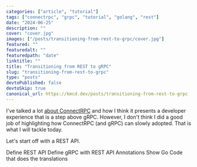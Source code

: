 ```yaml
---
categories: ["article", "tutorial"]
tags: ["connectrpc", "grpc", "tutorial", "golang", "rest"]
date: "2024-06-25"
description: ""
cover: "cover.jpg"
images: ["/posts/transitioning-from-rest-to-grpc/cover.jpg"]
featured: ""
featuredalt: ""
featuredpath: "date"
linktitle: ""
title: "Transitioning from REST to gRPC"
slug: "transitioning-from-rest-to-grpc"
type: "posts"
devtoPublished: false
devtoSkip: true
canonical_url: https://kmcd.dev/posts/transitioning-from-rest-to-grpc
---
```


I've talked a lot [about ConnectRPC](/posts/connectrpc) and how I think it presents a developer experience that is a step above gRPC. However, I don't think I did a good job of highlighting how ConnectRPC (and gRPC) can slowly adopted. That is what I will tackle today.

Let's start off with a REST API.


Define REST API
Define gRPC with REST API Annotations
Show Go Code that does the translations